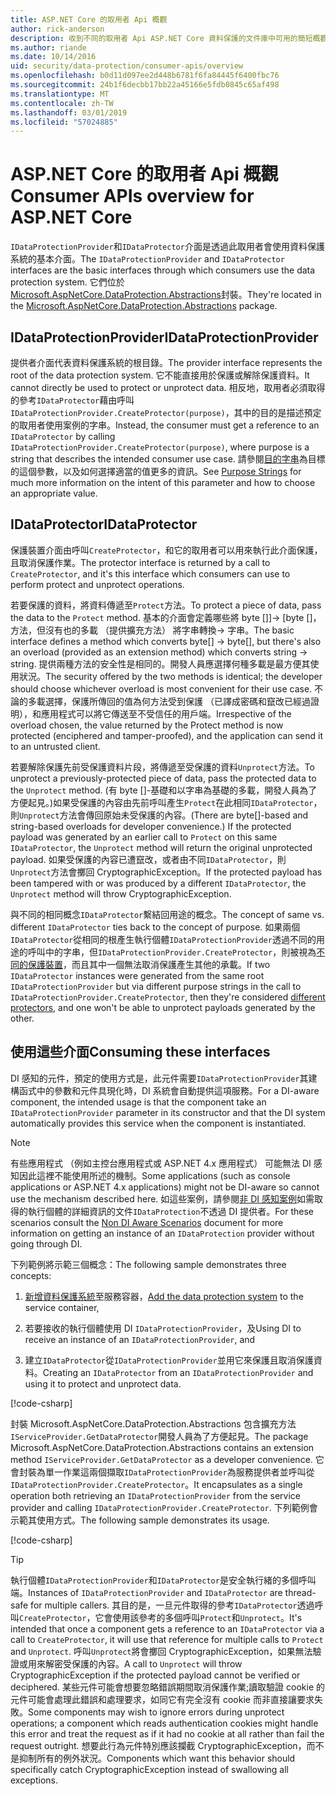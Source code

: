 ```yaml
---
title: ASP.NET Core 的取用者 Api 概觀
author: rick-anderson
description: 收到不同的取用者 Api ASP.NET Core 資料保護的文件庫中可用的簡短概觀。
ms.author: riande
ms.date: 10/14/2016
uid: security/data-protection/consumer-apis/overview
ms.openlocfilehash: b0d11d097ee2d448b6781f6fa84445f6400fbc76
ms.sourcegitcommit: 24b1f6decbb17bb22a45166e5fdb0845c65af498
ms.translationtype: MT
ms.contentlocale: zh-TW
ms.lasthandoff: 03/01/2019
ms.locfileid: "57024885"
---
```

# <a name="consumer-apis-overview-for-aspnet-core"></a><span data-ttu-id="0901f-103">ASP.NET Core 的取用者 Api 概觀</span><span class="sxs-lookup"><span data-stu-id="0901f-103">Consumer APIs overview for ASP.NET Core</span></span>

<span data-ttu-id="0901f-104">`IDataProtectionProvider`和`IDataProtector`介面是透過此取用者會使用資料保護系統的基本介面。</span><span class="sxs-lookup"><span data-stu-id="0901f-104">The `IDataProtectionProvider` and `IDataProtector` interfaces are the basic interfaces through which consumers use the data protection system.</span></span> <span data-ttu-id="0901f-105">它們位於[Microsoft.AspNetCore.DataProtection.Abstractions](https://www.nuget.org/packages/Microsoft.AspNetCore.DataProtection.Abstractions/)封裝。</span><span class="sxs-lookup"><span data-stu-id="0901f-105">They're located in the [Microsoft.AspNetCore.DataProtection.Abstractions](https://www.nuget.org/packages/Microsoft.AspNetCore.DataProtection.Abstractions/) package.</span></span>

## <a name="idataprotectionprovider"></a><span data-ttu-id="0901f-106">IDataProtectionProvider</span><span class="sxs-lookup"><span data-stu-id="0901f-106">IDataProtectionProvider</span></span>

<span data-ttu-id="0901f-107">提供者介面代表資料保護系統的根目錄。</span><span class="sxs-lookup"><span data-stu-id="0901f-107">The provider interface represents the root of the data protection system.</span></span> <span data-ttu-id="0901f-108">它不能直接用於保護或解除保護資料。</span><span class="sxs-lookup"><span data-stu-id="0901f-108">It cannot directly be used to protect or unprotect data.</span></span> <span data-ttu-id="0901f-109">相反地，取用者必須取得的參考`IDataProtector`藉由呼叫`IDataProtectionProvider.CreateProtector(purpose)`，其中的目的是描述預定的取用者使用案例的字串。</span><span class="sxs-lookup"><span data-stu-id="0901f-109">Instead, the consumer must get a reference to an `IDataProtector` by calling `IDataProtectionProvider.CreateProtector(purpose)`, where purpose is a string that describes the intended consumer use case.</span></span> <span data-ttu-id="0901f-110">請參閱[目的字串](xref:security/data-protection/consumer-apis/purpose-strings)為目標的這個參數，以及如何選擇適當的值更多的資訊。</span><span class="sxs-lookup"><span data-stu-id="0901f-110">See [Purpose Strings](xref:security/data-protection/consumer-apis/purpose-strings) for much more information on the intent of this parameter and how to choose an appropriate value.</span></span>

## <a name="idataprotector"></a><span data-ttu-id="0901f-111">IDataProtector</span><span class="sxs-lookup"><span data-stu-id="0901f-111">IDataProtector</span></span>

<span data-ttu-id="0901f-112">保護裝置介面由呼叫`CreateProtector`，和它的取用者可以用來執行此介面保護，且取消保護作業。</span><span class="sxs-lookup"><span data-stu-id="0901f-112">The protector interface is returned by a call to `CreateProtector`, and it's this interface which consumers can use to perform protect and unprotect operations.</span></span>

<span data-ttu-id="0901f-113">若要保護的資料，將資料傳遞至`Protect`方法。</span><span class="sxs-lookup"><span data-stu-id="0901f-113">To protect a piece of data, pass the data to the `Protect` method.</span></span> <span data-ttu-id="0901f-114">基本的介面會定義哪些將 byte []]-> [byte []，方法，但沒有也的多載 （提供擴充方法） 將字串轉換-> 字串。</span><span class="sxs-lookup"><span data-stu-id="0901f-114">The basic interface defines a method which converts byte[] -> byte[], but there's also an overload (provided as an extension method) which converts string -> string.</span></span> <span data-ttu-id="0901f-115">提供兩種方法的安全性是相同的。開發人員應選擇何種多載是最方便其使用狀況。</span><span class="sxs-lookup"><span data-stu-id="0901f-115">The security offered by the two methods is identical; the developer should choose whichever overload is most convenient for their use case.</span></span> <span data-ttu-id="0901f-116">不論的多載選擇，保護所傳回的值為何方法受到保護 （已譯成密碼和竄改已經過證明），和應用程式可以將它傳送至不受信任的用戶端。</span><span class="sxs-lookup"><span data-stu-id="0901f-116">Irrespective of the overload chosen, the value returned by the Protect method is now protected (enciphered and tamper-proofed), and the application can send it to an untrusted client.</span></span>

<span data-ttu-id="0901f-117">若要解除保護先前受保護資料片段，將傳遞至受保護的資料`Unprotect`方法。</span><span class="sxs-lookup"><span data-stu-id="0901f-117">To unprotect a previously-protected piece of data, pass the protected data to the `Unprotect` method.</span></span> <span data-ttu-id="0901f-118">(有 byte []-基礎和以字串為基礎的多載，開發人員為了方便起見。)如果受保護的內容由先前呼叫產生`Protect`在此相同`IDataProtector`，則`Unprotect`方法會傳回原始未受保護的內容。</span><span class="sxs-lookup"><span data-stu-id="0901f-118">(There are byte[]-based and string-based overloads for developer convenience.) If the protected payload was generated by an earlier call to `Protect` on this same `IDataProtector`, the `Unprotect` method will return the original unprotected payload.</span></span> <span data-ttu-id="0901f-119">如果受保護的內容已遭竄改，或者由不同`IDataProtector`，則`Unprotect`方法會擲回 CryptographicException。</span><span class="sxs-lookup"><span data-stu-id="0901f-119">If the protected payload has been tampered with or was produced by a different `IDataProtector`, the `Unprotect` method will throw CryptographicException.</span></span>

<span data-ttu-id="0901f-120">與不同的相同概念`IDataProtector`繫結回用途的概念。</span><span class="sxs-lookup"><span data-stu-id="0901f-120">The concept of same vs. different `IDataProtector` ties back to the concept of purpose.</span></span> <span data-ttu-id="0901f-121">如果兩個`IDataProtector`從相同的根產生執行個體`IDataProtectionProvider`透過不同的用途的呼叫中的字串，但`IDataProtectionProvider.CreateProtector`，則被視為[不同的保護裝置](xref:security/data-protection/consumer-apis/purpose-strings)，而且其中一個無法取消保護產生其他的承載。</span><span class="sxs-lookup"><span data-stu-id="0901f-121">If two `IDataProtector` instances were generated from the same root `IDataProtectionProvider` but via different purpose strings in the call to `IDataProtectionProvider.CreateProtector`, then they're considered [different protectors](xref:security/data-protection/consumer-apis/purpose-strings), and one won't be able to unprotect payloads generated by the other.</span></span>

## <a name="consuming-these-interfaces"></a><span data-ttu-id="0901f-122">使用這些介面</span><span class="sxs-lookup"><span data-stu-id="0901f-122">Consuming these interfaces</span></span>

<span data-ttu-id="0901f-123">DI 感知的元件，預定的使用方式是，此元件需要`IDataProtectionProvider`其建構函式中的參數和元件具現化時，DI 系統會自動提供這項服務。</span><span class="sxs-lookup"><span data-stu-id="0901f-123">For a DI-aware component, the intended usage is that the component take an `IDataProtectionProvider` parameter in its constructor and that the DI system automatically provides this service when the component is instantiated.</span></span>

> [!NOTE]
> <span data-ttu-id="0901f-124">有些應用程式 （例如主控台應用程式或 ASP.NET 4.x 應用程式） 可能無法 DI 感知因此這裡不能使用所述的機制。</span><span class="sxs-lookup"><span data-stu-id="0901f-124">Some applications (such as console applications or ASP.NET 4.x applications) might not be DI-aware so cannot use the mechanism described here.</span></span> <span data-ttu-id="0901f-125">如這些案例，請參閱[非 DI 感知案例](xref:security/data-protection/configuration/non-di-scenarios)如需取得的執行個體的詳細資訊的文件`IDataProtection`不透過 DI 提供者。</span><span class="sxs-lookup"><span data-stu-id="0901f-125">For these scenarios consult the [Non DI Aware Scenarios](xref:security/data-protection/configuration/non-di-scenarios) document for more information on getting an instance of an `IDataProtection` provider without going through DI.</span></span>

<span data-ttu-id="0901f-126">下列範例將示範三個概念：</span><span class="sxs-lookup"><span data-stu-id="0901f-126">The following sample demonstrates three concepts:</span></span>

1. <span data-ttu-id="0901f-127">[新增資料保護系統](xref:security/data-protection/configuration/overview)至服務容器，</span><span class="sxs-lookup"><span data-stu-id="0901f-127">[Add the data protection system](xref:security/data-protection/configuration/overview) to the service container,</span></span>

2. <span data-ttu-id="0901f-128">若要接收的執行個體使用 DI `IDataProtectionProvider`，及</span><span class="sxs-lookup"><span data-stu-id="0901f-128">Using DI to receive an instance of an `IDataProtectionProvider`, and</span></span>

3. <span data-ttu-id="0901f-129">建立`IDataProtector`從`IDataProtectionProvider`並用它來保護且取消保護資料。</span><span class="sxs-lookup"><span data-stu-id="0901f-129">Creating an `IDataProtector` from an `IDataProtectionProvider` and using it to protect and unprotect data.</span></span>

[!code-csharp[](../using-data-protection/samples/protectunprotect.cs?highlight=26,34,35,36,37,38,39,40)]

<span data-ttu-id="0901f-130">封裝 Microsoft.AspNetCore.DataProtection.Abstractions 包含擴充方法`IServiceProvider.GetDataProtector`開發人員為了方便起見。</span><span class="sxs-lookup"><span data-stu-id="0901f-130">The package Microsoft.AspNetCore.DataProtection.Abstractions contains an extension method `IServiceProvider.GetDataProtector` as a developer convenience.</span></span> <span data-ttu-id="0901f-131">它會封裝為單一作業這兩個擷取`IDataProtectionProvider`為服務提供者並呼叫從`IDataProtectionProvider.CreateProtector`。</span><span class="sxs-lookup"><span data-stu-id="0901f-131">It encapsulates as a single operation both retrieving an `IDataProtectionProvider` from the service provider and calling `IDataProtectionProvider.CreateProtector`.</span></span> <span data-ttu-id="0901f-132">下列範例會示範其使用方式。</span><span class="sxs-lookup"><span data-stu-id="0901f-132">The following sample demonstrates its usage.</span></span>

[!code-csharp[](./overview/samples/getdataprotector.cs?highlight=15)]

>[!TIP]
> <span data-ttu-id="0901f-133">執行個體`IDataProtectionProvider`和`IDataProtector`是安全執行緒的多個呼叫端。</span><span class="sxs-lookup"><span data-stu-id="0901f-133">Instances of `IDataProtectionProvider` and `IDataProtector` are thread-safe for multiple callers.</span></span> <span data-ttu-id="0901f-134">其目的是，一旦元件取得的參考`IDataProtector`透過呼叫`CreateProtector`，它會使用該參考的多個呼叫`Protect`和`Unprotect`。</span><span class="sxs-lookup"><span data-stu-id="0901f-134">It's intended that once a component gets a reference to an `IDataProtector` via a call to `CreateProtector`, it will use that reference for multiple calls to `Protect` and `Unprotect`.</span></span> <span data-ttu-id="0901f-135">呼叫`Unprotect`將會擲回 CryptographicException，如果無法驗證或用來解密受保護的內容。</span><span class="sxs-lookup"><span data-stu-id="0901f-135">A call to `Unprotect` will throw CryptographicException if the protected payload cannot be verified or deciphered.</span></span> <span data-ttu-id="0901f-136">某些元件可能會想要忽略錯誤期間取消保護作業;讀取驗證 cookie 的元件可能會處理此錯誤和處理要求，如同它有完全沒有 cookie 而非直接讓要求失敗。</span><span class="sxs-lookup"><span data-stu-id="0901f-136">Some components may wish to ignore errors during unprotect operations; a component which reads authentication cookies might handle this error and treat the request as if it had no cookie at all rather than fail the request outright.</span></span> <span data-ttu-id="0901f-137">想要此行為元件特別應該攔截 CryptographicException，而不是抑制所有的例外狀況。</span><span class="sxs-lookup"><span data-stu-id="0901f-137">Components which want this behavior should specifically catch CryptographicException instead of swallowing all exceptions.</span></span>
